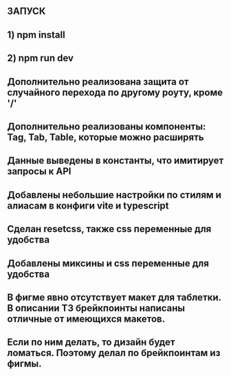 ## ЗАПУСК

## 1) npm install
## 2) npm run dev

## Дополнительно реализована защита от случайного перехода по другому роуту, кроме '/'
## Дополнительно реализованы компоненты: Tag, Tab, Table, которые можно расширять
## Данные выведены в константы, что имитирует запросы к API
## Добавлены небольшие настройки по стилям и алиасам в конфиги vite и typescript
## Сделан resetcss, также css переменные для удобства
## Добавлены миксины и css переменные для удобства

## В фигме явно отсутствует макет для таблетки. В описании ТЗ брейкпоинты написаны отличные от имеющихся макетов. 
## Если по ним делать, то дизайн будет ломаться. Поэтому делал по брейкпоинтам из фигмы.

